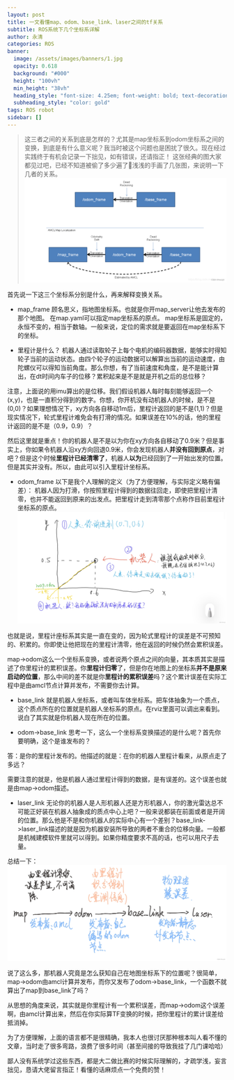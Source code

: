 ```yaml
---
layout: post
title: 一文看懂map、odom、base_link、laser之间的tf关系
subtitle: ROS系统下几个坐标系详解
author: 永清
categories: ROS
banner:
  image: /assets/images/banners/1.jpg
  opacity: 0.618
  background: "#000"
  height: "100vh"
  min_height: "38vh"
  heading_style: "font-size: 4.25em; font-weight: bold; text-decoration: underline"
  subheading_style: "color: gold"
tags: ROS robot
sidebar: []
---
```


> 这三者之间的关系到底是怎样的？尤其是map坐标系到odom坐标系之间的变换，到底是有什么意义呢？我当时被这个问题也是困扰了很久。现在经过实践终于有机会记录一下拙见，如有错误，还请指正！
这张经典的图大家都见过吧，已经不知道被偷了多少遍了🤣浅浅的手画了几张图，来说明一下几者的关系。
![经典图片](/assets/images/1/1.png)

首先说一下这三个坐标系分别是什么，再来解释变换关系。

+ map_frame
顾名思义，指地图坐标系。也就是你开map_server让他去发布的那个地图。 在map.yaml可以指定map坐标系的原点。 map坐标系是固定的，永恒不变的，相当于数轴。一般来说，定位的需求就是要返回在map坐标系下的坐标。

+ 里程计是什么？
机器人通过读取轮子上每个电机的编码器数据，能够实时得知轮子当前的运动状态。由四个轮子的运动数据可以解算出当前的运动速度，由陀螺仪可以得知当前角度。那么你想，有了当前速度和角度，是不是能计算出，在dt时间内车子的位移？累积起来是不是就是开机之后的总位移？

注意，上面说的用imu算出的是位移。我们假设机器人每时每刻能够返回一个(x,y)，也是一直积分得到的数字。你想，你开机没有动机器人的时候，是不是(0,0)？如果理想情况下，xy方向各自移动1m后，里程计返回的是不是(1,1)？但是现实情况下，轮式里程计难免会有打滑的情况。如果误差在10%的话，他的里程计返回的是不是（0.9，0.9）？

然后这里就是重点！你的机器人是不是以为你在xy方向各自移动了0.9米？但是事实上，你如果令机器人沿xy方向回退0.9米，你会发现机器人**并没有回到原点**，对吧？但是这个时候**里程计已经清零了**，机器人**以为**已经回到了一开始出发的位置。但是其实并没有。所以，由此可以引入里程计坐标系。

+ odom_frame
以下是我个人理解的定义（为了方便理解，与实际定义略有偏差）：
机器人因为打滑，你按照里程计得到的数据往回走，即使把里程计清零，也并不能返回到原来的出发点。把里程计走到清零那个点称作目前里程计坐标系的原点。
![里程计坐标系的误差产生](/assets/images/1/2.jpg)

也就是说，里程计座标系其实是一直在变的，因为轮式里程计的误差是不可预知的、积累的。你即使让他把现在的里程计清零，他在返回的时候仍然会累积误差。

map->odom这么一个坐标系变换，或者说两个原点之间的向量，其本质其实是描述了你里程计的累积误差。你**里程计归零**了，但是你在地图上的坐标系**并不是原来启动的位置**，那么中间的差不就是你**里程计的累积误差**吗？这个累计误差在实际工程中是由amcl节点计算并发布，不需要你去计算。

+ base_link
就是机器人坐标系，或者叫车体坐标系。把车体抽象为一个质点，这个质点所在的位置就是机器人坐标系的原点。在rviz里面可以调出来看到。说白了其实就是你机器人现在所在的位置。

+ odom->base_link
思考一下，这么一个坐标系变换描述的是什么呢？首先你要明确，这个是谁发布的？

答：是你的里程计发布的。他描述的就是：在你的机器人里程计看来，从原点走了多远？

需要注意的就是，他是机器人通过里程计得到的数据，是有误差的。这个误差也就是由map->odom描述。

+ laser_link
无论你的机器人是人形机器人还是方形机器人，你的激光雷达总不可能正好装在机器人抽象成的质点中心上吧？一般来说都装在前面或者是开阔的位置。那么他是不是和你机器人的实际中心有一个差别？base_link->laser_link描述的就是因为机器安装所导致的两者不重合的位移向量。一般都是机械建模软件里就可以得到。如果你精度要求不高的话，也可以用尺子去量。


总结一下：
![总结图](/assets/images/1/3.jpg)

说了这么多，那机器人究竟是怎么获知自己在地图坐标系下的位置呢？很简单，map->odom由amcl计算并发布，而你又发布了odom->base_link，一个函数不就算出了map到base_link了吗？

从思想的角度来说，其实就是你里程计有一个累积误差，而map->odom这个误差啊，由amcl计算出来，然后在你实际算TF变换的时候，把你里程计的累计误差给抵消掉。

为了方便理解，上面的语言都不是很精确，我本人也很讨厌那种根本叫人看不懂的文章，当时走了很多弯路，浪费了很多时间（甚至间接的导致我挂了几门课哈哈）

鄙人没有系统学过这些东西，都是大二做比赛的时候实际理解的，才疏学浅，妄言拙见，恳请大佬留言指正！看懂的话麻烦点一个免费的赞！